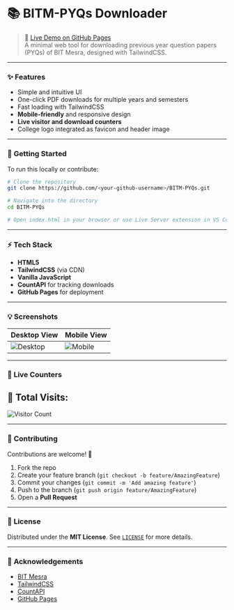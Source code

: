 # 📚 **BITM-PYQs Downloader**

> 🔗 [Live Demo on GitHub Pages](https://<your-github-username>.github.io/BITM-PYQs)  
> A minimal web tool for downloading previous year question papers (PYQs) of BIT Mesra, designed with TailwindCSS.  

---

### ✨ **Features**

- Simple and intuitive UI  
- One-click PDF downloads for multiple years and semesters  
- Fast loading with TailwindCSS  
- **Mobile-friendly** and responsive design  
- **Live visitor and download counters**  
-  College logo integrated as favicon and header image  

---

### 🚀 **Getting Started**

To run this locally or contribute:  

```bash
# Clone the repository
git clone https://github.com/<your-github-username>/BITM-PYQs.git

# Navigate into the directory
cd BITM-PYQs

# Open index.html in your browser or use Live Server extension in VS Code
```

---

### ⚡ **Tech Stack**

- **HTML5**  
-  **TailwindCSS** (via CDN)  
- **Vanilla JavaScript**  
- **CountAPI** for tracking downloads  
- **GitHub Pages** for deployment   

---

### 💡 **Screenshots**

| Desktop View                             | Mobile View                            |
| ---------------------------------------- | -------------------------------------- |
| ![Desktop](screenshots/desktop-view.png) | ![Mobile](screenshots/mobile-view.png) |

---

### 🎯 **Live Counters**

## 🔢 Total Visits:
![Visitor Count](https://shields.io/endpoint?url=https://api.countapi.xyz/hit/Mobasheera/BITM-PYQs)

---

### 🤝 **Contributing**

Contributions are welcome! 🚀  

1. Fork the repo  
2. Create your feature branch (`git checkout -b feature/AmazingFeature`)  
3. Commit your changes (`git commit -m 'Add amazing feature'`)  
4. Push to the branch (`git push origin feature/AmazingFeature`)  
5. Open a **Pull Request**  

---

### 📜 **License**

Distributed under the **MIT License**. See [`LICENSE`](LICENSE) for more details.

---

### 🙌 **Acknowledgements**

- [BIT Mesra](https://www.bitmesra.ac.in/)  
- [TailwindCSS](https://tailwindcss.com/)  
- [CountAPI](https://countapi.xyz/)  
- [GitHub Pages](https://pages.github.com/)
